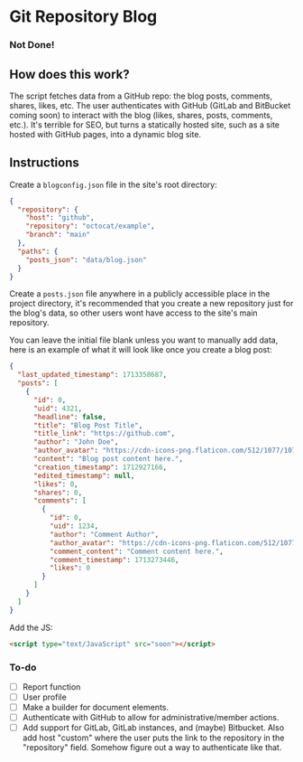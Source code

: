 # Git Repository Blog

### Not Done!

## How does this work?

The script fetches data from a GitHub repo: the blog posts, comments, shares, likes, etc. The user authenticates with GitHub (GitLab and BitBucket coming soon) to interact with the blog (likes, shares, posts, comments, etc.). It's terrible for SEO, but turns a statically hosted site, such as a site hosted with GitHub pages, into a dynamic blog site.

## Instructions

Create a `blogconfig.json` file in the site's root directory:
```json
{
  "repository": {
    "host": "github",
    "repository": "octocat/example",
    "branch": "main"
  },
  "paths": {
    "posts_json": "data/blog.json"
  }
}
```

Create a `posts.json` file anywhere in a publicly accessible place in the project directory, it's recommended that you create a new repository just for the blog's data, so other users wont have access to the site's main repository.

You can leave the initial file blank unless you want to manually add data, here is an example of what it will look like once you create a blog post:
```json
{
  "last_updated_timestamp": 1713358687,
  "posts": [
    {
      "id": 0,
      "uid": 4321,
      "headline": false,
      "title": "Blog Post Title",
      "title_link": "https://github.com",
      "author": "John Doe",
      "author_avatar": "https://cdn-icons-png.flaticon.com/512/1077/1077114.png",
      "content": "Blog post content here.",
      "creation_timestamp": 1712927166,
      "edited_timestamp": null,
      "likes": 0,
      "shares": 0,
      "comments": [
        {
          "id": 0,
          "uid": 1234,
          "author": "Comment Author",
          "author_avatar": "https://cdn-icons-png.flaticon.com/512/1077/1077114.png",
          "comment_content": "Comment content here.",
          "comment_timestamp": 1713273446,
          "likes": 0
        }
      ]
    }
  ]
}
```

Add the JS:
```html
<script type="text/JavaScript" src="soon"></script>
```

### To-do
- [ ] Report function
- [ ] User profile
- [ ] Make a builder for document elements.
- [ ] Authenticate with GitHub to allow for administrative/member actions.
- [ ] Add support for GitLab, GitLab instances, and (maybe) Bitbucket. Also add host "custom" where the user puts the link to the repository in the "repository" field. Somehow figure out a way to authenticate like that.
